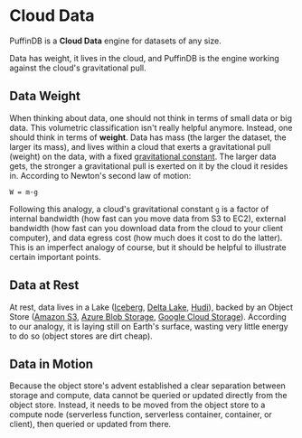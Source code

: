 # Cloud Data

PuffinDB is a **Cloud Data** engine for datasets of any size.

Data has weight, it lives in the cloud, and PuffinDB is the engine working against the cloud's gravitational pull.

## Data Weight
When thinking about data, one should not think in terms of small data or big data. This volumetric classification isn't really helpful anymore. Instead, one should think in terms of **weight**. Data has mass (the larger the dataset, the larger its mass), and lives within a cloud that exerts a gravitational pull (weight) on the data, with a fixed [gravitational constant](https://en.wikipedia.org/wiki/Gravitational_constant). The larger data gets, the stronger a gravitational pull is exerted on it by the cloud it resides in. According to Newton's second law of motion:

```
W = m·g
```

Following this analogy, a cloud's gravitational constant `g` is a factor of internal bandwidth (how fast can you move data from S3 to EC2), external bandwidth (how fast can you download data from the cloud to your client computer), and data egress cost (how much does it cost to do the latter). This is an imperfect analogy of course, but it should be helpful to illustrate certain important points.

## Data at Rest
At rest, data lives in a Lake ([Iceberg](https://iceberg.apache.org/), [Delta Lake](https://delta.io/), [Hudi](https://hudi.apache.org/)), backed by an Object Store ([Amazon S3](https://aws.amazon.com/s3/), [Azure Blob Storage](https://azure.microsoft.com/en-us/products/storage/blobs), [Google Cloud Storage](https://cloud.google.com/storage)). According to our analogy, it is laying still on Earth's surface, wasting very little energy to do so (object stores are dirt cheap).

## Data in Motion
Because the object store's advent established a clear separation between storage and compute, data cannot be queried or updated directly from the object store. Instead, it needs to be moved from the object store to a compute node (serverless function, serverless container, container, or client), then queried or updated from there.
